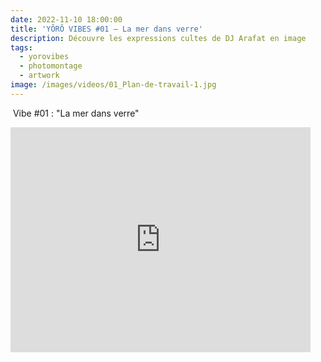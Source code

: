 ```yaml
---
date: 2022-11-10 18:00:00
title: 'YÔRÔ VIBES #01 – La mer dans verre'
description: Découvre les expressions cultes de DJ Arafat en image
tags:
  - yorovibes
  - photomontage
  - artwork
image: /images/videos/01_Plan-de-travail-1.jpg
---
```

&nbsp;Vibe \#01 : "La mer dans verre"

<iframe width="480" height="360" src="https://youtu.be/0pA_YIHNB6E" frameborder="0"></iframe>